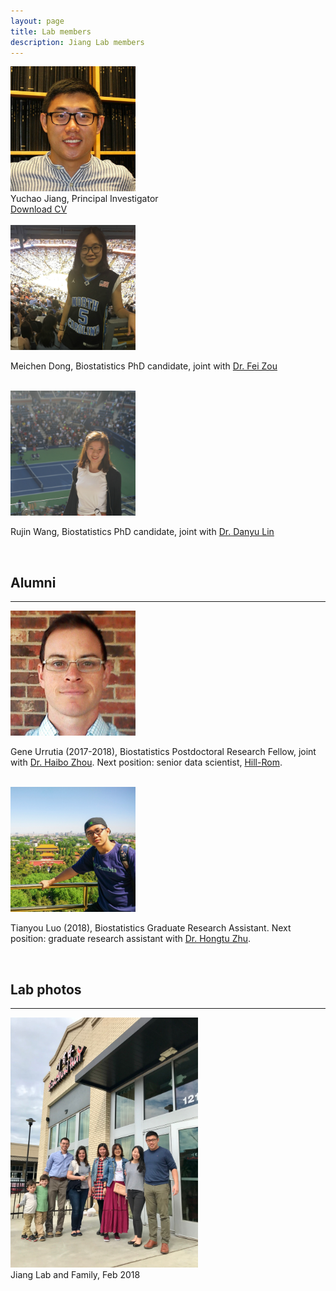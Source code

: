 ```yaml
---
layout: page
title: Lab members
description: Jiang Lab members
---
```






<div class="container">
    <div class="row-fluid">
        <div class="span2">
        <a href="../assets/pics/Yuchao.jpg">
            <img src="../assets/pics/Yuchao.jpg" height="200" width="200" title="Yuchao Jiang" alt="Yuchao Jiang"/>
        </a>
        </div>
    </div>
</div>

<div class="cv">
	Yuchao Jiang, Principal Investigator <br/>
	<a href="../assets/pdfs/CV_Yuchao_Jiang.pdf" title="Download CV as PDF">Download CV</a>
</div>

<br/>

<div class="container">
    <div class="row-fluid">
        <div class="span2">
        <a href="../assets/pics/Meichen.jpg">
            <img src="../assets/pics/Meichen.jpg" height="200" width="200" title="Meichen Dong" alt="Meichen Dong"/>
        </a>
        </div>
    </div>
</div>

Meichen Dong, Biostatistics PhD candidate, joint with [Dr. Fei Zou](http://sph.unc.edu/adv_profile/fei-zou-phd/)

<br/>

<div class="container">
    <div class="row-fluid">
        <div class="span2">
        <a href="../assets/pics/Rujin.jpg">
            <img src="../assets/pics/Rujin.jpg" height="200" width="200" title="Rujin Wang" alt="Rujin Wang"/>
        </a>
        </div>
    </div>
</div>

Rujin Wang, Biostatistics PhD candidate, joint with [Dr. Danyu Lin](http://sph.unc.edu/adv_profile/danyu-lin-phd/)

<br/>


## Alumni
------

<div class="container">
    <div class="row-fluid">
        <div class="span2">
        <a href="../assets/pics/Gene.jpg">
            <img src="../assets/pics/Gene.jpg" height="200" width="200" title="Gene Urrutia" alt="Gene Urrutia"/>
        </a>
        </div>
    </div>
</div>

Gene Urrutia (2017-2018), Biostatistics Postdoctoral Research Fellow, joint with [Dr. Haibo Zhou](http://sph.unc.edu/adv_profile/haibo-zhou-phd/). Next position: senior data scientist, [Hill-Rom](https://www.hill-rom.com/usa/).

<br/>

<div class="container">
    <div class="row-fluid">
        <div class="span2">
        <a href="../assets/pics/Tianyou.jpg">
            <img src="../assets/pics/Tianyou.jpg" height="200" width="200" title="Tianyou Luo" alt="Tianyou Luo"/>
        </a>
        </div>
    </div>
</div>

Tianyou Luo (2018), Biostatistics Graduate Research Assistant. Next position: graduate research assistant with [Dr. Hongtu Zhu](https://sph.unc.edu/adv_profile/hongtu-zhu-phd/).

<br/>

## Lab photos
------

<div class="container">
    <div class="row-fluid">
        <div class="span2">
        <a href="../assets/pics/lab_Feb2018.jpg">
            <img src="../assets/pics/lab_Feb2018.jpg" height="400" width="300" title="Jiang Lab Feb 2018" alt="Jiang Lab"/>
        </a>
        </div>
    </div>
</div>

<div class="cv">
	Jiang Lab and Family, Feb 2018 <br/>
</div>

